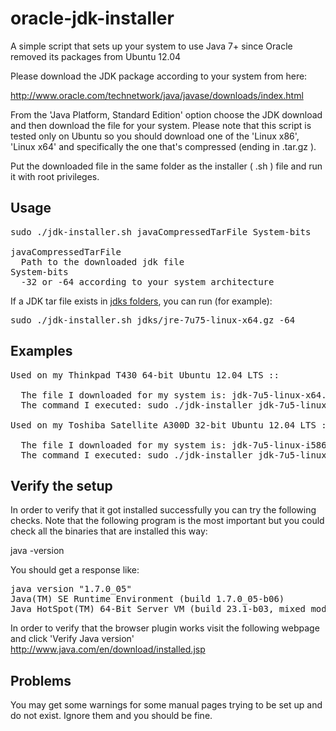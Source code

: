 oracle-jdk-installer
====================

A simple script that sets up your system to use Java 7+ since Oracle removed its packages from Ubuntu 12.04

Please download the JDK package according to your system from here:

http://www.oracle.com/technetwork/java/javase/downloads/index.html

From the 'Java Platform, Standard Edition' option choose the JDK download and then download the file for your system. Please note that this script is tested only on Ubuntu so you should download one of the 'Linux x86', 'Linux x64' and specifically the one that's compressed (ending in .tar.gz ).

Put the downloaded file in the same folder as the installer ( .sh ) file and run it with root privileges.

Usage
-----
<pre>
sudo ./jdk-installer.sh javaCompressedTarFile System-bits

javaCompressedTarFile
  Path to the downloaded jdk file
System-bits
  -32 or -64 according to your system architecture
</pre>

If a JDK tar file exists in [jdks folders](jdks/), you can run (for
example):

<pre>
sudo ./jdk-installer.sh jdks/jre-7u75-linux-x64.gz -64
</pre>


Examples
--------

<pre>
Used on my Thinkpad T430 64-bit Ubuntu 12.04 LTS ::

  The file I downloaded for my system is: jdk-7u5-linux-x64.tar.gz
  The command I executed: sudo ./jdk-installer jdk-7u5-linux-x64.tar.gz -64
  
Used on my Toshiba Satellite A300D 32-bit Ubuntu 12.04 LTS ::

  The file I downloaded for my system is: jdk-7u5-linux-i586.tar.gz
  The command I executed: sudo ./jdk-installer jdk-7u5-linux-i586.tar.gz -32
</pre>

Verify the setup
----------------
In order to verify that it got installed successfully you can try the following checks. Note that the following program is the most important but you could check all the binaries that are installed this way:

java -version

You should get a response like:
<pre>
java version "1.7.0_05"
Java(TM) SE Runtime Environment (build 1.7.0_05-b06)
Java HotSpot(TM) 64-Bit Server VM (build 23.1-b03, mixed mode)
</pre>
In order to verify that the browser plugin works visit the following webpage and click 'Verify Java version'
http://www.java.com/en/download/installed.jsp

Problems
--------
You may get some warnings for some manual pages trying to be set up and do not exist. Ignore them and you should be fine.
